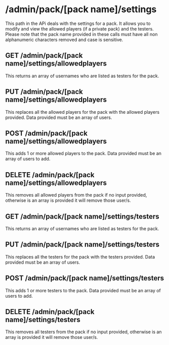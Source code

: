 # /admin/pack/[pack name]/settings

This path in the APi deals with the settings for a pack. It allows you to modify and view the allowed players (if a
private pack) and the testers. Please note that the pack name provided in these calls must have all non alphanumeric
characters removed and case is sensitive.

## GET /admin/pack/[pack name]/settings/allowedplayers

This returns an array of usernames who are listed as testers for the pack.

## PUT /admin/pack/[pack name]/settings/allowedplayers

This replaces all the allowed players for the pack with the allowed players provided. Data provided must be an array of
users.

## POST /admin/pack/[pack name]/settings/allowedplayers

This adds 1 or more allowed players to the pack. Data provided must be an array of users to add.

## DELETE /admin/pack/[pack name]/settings/allowedplayers

This removes all allowed players from the pack if no input provided, otherwise is an array is provided it will remove
those user/s.

## GET /admin/pack/[pack name]/settings/testers

This returns an array of usernames who are listed as testers for the pack.

## PUT /admin/pack/[pack name]/settings/testers

This replaces all the testers for the pack with the testers provided. Data provided must be an array of users.

## POST /admin/pack/[pack name]/settings/testers

This adds 1 or more testers to the pack. Data provided must be an array of users to add.

## DELETE /admin/pack/[pack name]/settings/testers

This removes all testers from the pack if no input provided, otherwise is an array is provided it will remove those
user/s.
